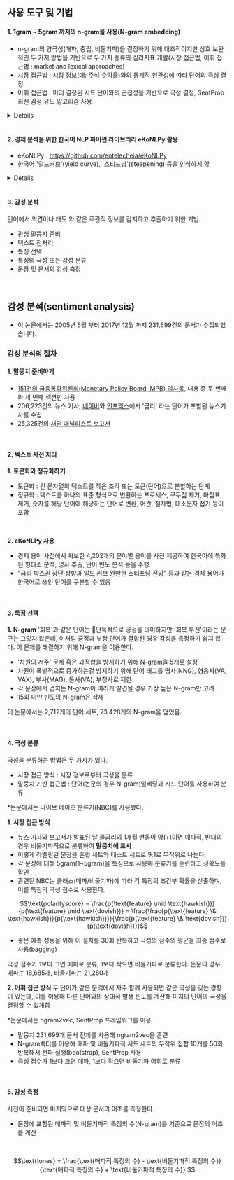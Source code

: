 
## 사용 도구 및 기법

#### 1. 1gram ~ 5gram 까지의 n-gram을 사용(N-gram embedding)
* n-gram의 양극성(매파, 중립, 비둘기파)을 결정하기 위해 대조적이지만 상호 보완적인 두 가지 방법을 기반으로 두 가지 종류의 심리지표 개발(시장 접근법, 어휘 접근법 : market and lexical approaches)
* 시장 접근법 : 시장 정보(예: 주식 수익률)와의 통계적 연관성에 따라 단어의 극성 결정
* 어휘 접근법 : 미리 결정된 시드 단어와의 근접성을 기반으로 극성 결정, SentProp 최신 감정 유도 알고리즘 사용

<details>

**SentProp**는 자연어 처리(NLP) 분야에서 **도메인별 감정 사전**을 생성하기 위한 프레임워크입니다. 일반적인 감정 사전이 모든 맥락에서 단어의 감정 값을 제공하는 반면, SentProp은 특정 도메인이나 커뮤니티 내에서 단어의 감정을 반영하는 사전을 생성하는 데 중점을 둡니다. 이는 단어의 감정이 사용되는 맥락에 따라 크게 달라질 수 있기 때문에 중요합니다.

### SentProp의 주요 특징:

1. **도메인별 감정 유도**: SentProp은 특정 도메인의 텍스트 코퍼스에서 감정 사전을 도출하도록 설계되었습니다. 예를 들어, 'soft'라는 단어는 일반적인 맥락에서는 긍정적인 의미(예: "부드러운 베개")를 가질 수 있지만, 스포츠 맥락에서는 부정적인 의미(예: "부드러운 선수")를 가질 수 있습니다. SentProp은 이러한 뉘앙스를 도메인별 데이터를 통해 반영합니다.

2. **단어 임베딩 및 그래프 기반 기법 사용**: 이 프레임워크는 단어 임베딩(단어들 간의 의미적 관계를 포착하는 기법)과 그래프 기반 전파 알고리즘을 사용합니다. 단어들은 노드로, 이들 간의 관계(감정적 유사성)는 엣지로 표현되며, 소수의 알려진 감정 단어 세트를 통해 다른 단어들의 감정을 유추합니다.

3. **자원 효율성**: SentProp은 대규모 라벨링된 데이터 없이도 효과적으로 작동하도록 설계되었습니다. 이는 라벨링된 감정 데이터가 부족한 도메인에서 특히 유용합니다.

4. **역사적 및 커뮤니티별 응용**: SentProp은 단어 감정이 시간에 따라 어떻게 변화하는지(예: 19세기에서 21세기까지) 또는 다양한 온라인 커뮤니티 간에 어떻게 다르게 나타나는지 분석하는 데 사용되었습니다.

### 파이썬 예시

SentProp은 복잡한 알고리즘과 데이터 처리 과정을 포함하므로, 파이썬에서 이와 유사한 간단한 작업을 시뮬레이션하기 위해 다음과 같은 예시를 들어볼 수 있습니다. 이 예시는 단어 간의 유사성을 기반으로 간단한 그래프 전파를 사용하여 감정을 유추하는 과정을 보여줍니다.

```python
import networkx as nx

# 그래프 생성
G = nx.Graph()

# 노드 추가 (단어와 초기 감정 점수)
G.add_node('happy', sentiment=1.0)  # 긍정적
G.add_node('sad', sentiment=-1.0)   # 부정적
G.add_node('joyful')
G.add_node('depressed')

# 엣지 추가 (단어 간의 유사성)
G.add_edge('happy', 'joyful', weight=0.9)
G.add_edge('sad', 'depressed', weight=0.9)
G.add_edge('happy', 'depressed', weight=0.1)
G.add_edge('sad', 'joyful', weight=0.1)

# 감정 전파 (기본적 예시)
def propagate_sentiment(G):
    for node in G.nodes:
        if 'sentiment' not in G.nodes[node]:
            sentiment = 0
            total_weight = 0
            for neighbor in G.neighbors(node):
                sentiment += G[neighbor][node]['weight'] * G.nodes[neighbor]['sentiment']
                total_weight += G[neighbor][node]['weight']
            G.nodes[node]['sentiment'] = sentiment / total_weight if total_weight > 0 else 0
    return G

# 감정 전파 수행
G = propagate_sentiment(G)

# 결과 출력
for node in G.nodes(data=True):
    print(node)
```

이 코드에서는 단어들을 노드로, 단어 간의 유사성을 엣지로 표현한 그래프를 생성합니다. 초기에는 일부 단어들에만 감정 점수가 주어지고, 나머지 단어들은 그래프 전파를 통해 감정 점수를 유추하게 됩니다.

실제 SentProp은 이보다 훨씬 더 복잡한 알고리즘과 더 큰 데이터를 사용하여 동작하지만, 위 예시는 기본적인 아이디어를 이해하는 데 도움이 될 수 있습니다.


</details>

<br>

#### 2.  경제 분석을 위한 한국어 NLP 파이썬 라이브러리 eKoNLPy 활용
* eKoNLPy : https://github.com/entelecheia/eKoNLPy
* 한국어 '일드커브'(yield curve), '스티프닝'(steepening) 등을 인식하게 함

<details>

**eKoNLPy**는 한국어 자연어 처리(NLP)를 위한 파이썬 기반의 오픈소스 라이브러리입니다. 이 라이브러리는 한국어 형태소 분석, 명사 추출, 단어 빈도 분석 등을 수행할 수 있도록 설계되었습니다. eKoNLPy는 특히 다음과 같은 기능들을 제공합니다:

1. **형태소 분석**: 한국어 텍스트를 형태소 단위로 분리하고 각 형태소에 해당하는 품사를 태깅합니다. 이를 통해 문장 내에서 각 단어가 어떤 역할을 하는지 분석할 수 있습니다.

2. **명사 추출**: 텍스트에서 명사를 추출하는 기능을 제공합니다. 이는 키워드 추출이나 텍스트 요약 등의 작업에 유용하게 사용됩니다.

3. **단어 빈도 분석**: 주어진 텍스트 내에서 특정 단어가 얼마나 자주 등장하는지 분석할 수 있습니다. 이를 통해 텍스트의 주요 주제를 파악하거나, 중요한 키워드를 도출할 수 있습니다.

4. **다양한 사전 지원**: eKoNLPy는 여러 종류의 한국어 사전을 지원하여, 사용자가 분석하고자 하는 텍스트의 특성에 맞는 사전을 선택할 수 있도록 합니다.

### 주요 특징 및 장점:
- **한국어에 특화**: eKoNLPy는 한국어 처리에 특화되어 있어, 한국어 텍스트를 효과적으로 분석할 수 있습니다.
- **사용하기 쉬운 인터페이스**: 파이썬 기반으로, 사용자가 쉽게 접근하여 사용할 수 있는 API를 제공합니다.
- **오픈소스**: 누구나 자유롭게 사용하고 수정할 수 있으며, 지속적으로 업데이트되고 있습니다.

### 간단한 파이썬 예시:

```python
from eKoNLPy import Mecab

# Mecab 형태소 분석기 초기화
mecab = Mecab()

# 텍스트 예시
text = "eKoNLPy는 한국어 처리를 위한 도구입니다."

# 형태소 분석
morphs = mecab.morphs(text)
print("형태소 분석:", morphs)

# 명사 추출
nouns = mecab.nouns(text)
print("명사 추출:", nouns)

# 품사 태그 추가
pos = mecab.pos(text)
print("품사 태깅:", pos)
```

이 코드에서는 `Mecab` 형태소 분석기를 사용하여 텍스트를 분석하고, 형태소, 명사, 그리고 품사 태깅 결과를 출력합니다.

**eKoNLPy**는 자연어 처리 관련 연구나 실무 프로젝트에서 한국어 텍스트를 다루는 데 매우 유용한 도구입니다. 한국어 특유의 언어적 특징을 잘 반영한 라이브러리로, 다양한 언어 처리 작업에 활용될 수 있습니다.

</details>

<br>

#### 3. 감성 분석
언어에서 의견이나 태도 와 같은 주관적 정보를 감지하고 추출하기 위한 기법
* 관심 말뭉치 준비
* 텍스트 전처리
* 특징 선택
* 특징의 극성 또는 감성 분류
* 문장 및 문서의 감성 측정 

<br>

## 감성 분석(sentiment analysis)
* 이 논문에서는 2005년 5월 부터 2017년 12월 까지 231,699건의 문서가 수집되었습니다.

### 감성 분석의 절차

#### 1. 말뭉치 준비하기
* [151건의 금융통화위원회(Monetary Policy Board, MPB) 의사록](https://www.bok.or.kr/portal/singl/newsData/list.do?pageIndex=&targetDepth=3&menuNo=201154&syncMenuChekKey=1&depthSubMain=&subMainAt=&searchCnd=1&searchKwd=&depth2=200038&depth3=201154&date=&sdate=&edate=&sort=1&pageUnit=10), 내용 중 두 번째와 세 번째 섹션만 사용
* 206,223건의 뉴스 기사, [네이버](https://news.naver.com)와 [인포맥스](http://news.einfomax.co.kr)에서 '금리' 라는 단어가 포함된 뉴스기사를 수집
* 25,325건의 [채권 애널리스트 보고서](https://www.wisereport.co.kr)

<br>

#### 2. 텍스트 사전 처리
**1. 토큰화와 정규화하기**
* 토큰화 : 긴 문자열의 텍스트를 작은 조각 또는 토큰(단어)으로 분할하는 단계
* 정규화 : 텍스트를 하나의 표준 형식으로 변환하는 프로세스,
	구두점 제거, 마침표 제거, 숫자를 해당 단어에 해당하는 단어로 변환, 어간, 철자법, 대소문자 접기 등이 포함

<br>

 **2. eKoNLPy 사용**
* 경제 용어 사전에서 확보한 4,202개의 분야별 용어를 사전 제공하여 한국어에 특화된 형태소 분석, 명사 추출, 단어 빈도 분석 등을 수행
* "금리 박스권 상단 상향과 일드 커브 완만한 스티프닝 전망" 등과 같은 경제 용어가 한국어로 쓰인 단어를 구분할 수 있음

<br>

#### 3. 특징 선택

**1. N-gram**
'회복'과 같은 단어는 단독적으로 긍정을 의미하지만 '회복 부진'이라는 문구는 그렇지 않은데, 이처럼 긍정과 부정 단어가 결합된 경우 감성을 측정하기 쉽지 않다. 이 문제를 해결하기 위해 N-gram을 이용한다.

* '차원의 저주' 문제 혹은 과적합을 방지하기 위해 N-gram을 5개로 설정
* 차원이 폭발적으로 증가하는걸 방지하기 위해 단어 태그를 명사(NNG), 형용사(VA, VAX), 부사(MAG), 동사(VA), 부정사로 제한
* 각 문장에서 겹치는 N-gram이 여러개 발견될 경우 가장 높은 N-gram만 고려
* 15회 미만 빈도의 N-gram은 삭제

이 논문에서는 2,712개의 단어 세트, 73,428개의 N-gram을 얻었음.

<br>

#### 4. 극성 분류
극성을 분류하는 방법은 두 가지가 있다.
* 시장 접근 방식 : 시장 정보로부터 극성을 분류
* 말뭉치 기반 접근법 : 단어(논문의 경우 N-gram)임베딩과 시드 단어를 사용하여 분류

*논문에서는 나이브 베이즈 분류기(NBC)를 사용했다.

**1. 시장 접근 방식**
* 뉴스 기사와 보고서가 발표된 날 콜금리의 1개월 변동이 양(+)이면 매파적, 반대의 경우 비둘기파적으로 분류하여 **말뭉치에 표시**
* 이렇게 라벨링된 문장을 훈련 세트와 테스트 세트로 9:1로 무작위로 나눈다.
* 각 문장에 대해 5gram(1~5gram)을 특징으로 사용해 분류기를 훈련하고 정확도를 확인
* 훈련된 NBC는 클래스(매파/비둘기파)에 따라 각 특징의 조건부 확률을 산출하며, 이를 특징의 극성 점수로 사용한다.

$$\text{polarityscore} = \frac{p(\text{feature} \mid \text{hawkish})}{p(\text{feature} \mid \text{dovish})} = \frac{\frac{p(\text{feature} \& \text{hawkish})}{p(\text{hawkish})}}{\frac{p(\text{feature} \& \text{dovish})}{p(\text{dovish})}}$$
* 좋은 예측 성능을 위해 이 절차를 30회 반복하고 극성의 점수의 평균을 최종 점수로 사용(bagging)

극성 점수가 1보다 크면 매파로 분류, 1보다 작으면 비둘기파로 분류한다. 논문의 경우 매파는 18,685개, 비둘기파는 21,280개
<br>

**2. 어휘 접근 방식** 
두 단어가 같은 문맥에서 자주 함께 사용되면 같은 극성을 갖는 경향이 있는데, 이를 이용해 다른 단어와의 상대적 발생 빈도를 계산해 미지의 단어의 극성을 결정할 수 있게함

*논문에서는 ngram2vec, SentProp 프레임워크를 이용

* 말뭉치 231,699개 문서 전체를 사용해 ngram2vec을 훈련
* N-gram벡터를 이용해 매파 및 비둘기파적 시드 세트의 무작위 집합 10개를 50회 반복해서 전파 실행(bootstrap), SentProp 사용
* 극성 점수가 1보다 크면 매파, 1보다 작으면 비둘기파 어휘로 분류

<br>

#### 5. 감성 측정
사전이 준비되면 마지막으로 대상 문서의 어조를 측정한다.

* 문장에 포함된 매파적 및 비둘기파적 특징의 수(N-gram)를 기준으로 문장의 어조를 계산

<br>

$$\text{tones} = \frac{\text{매파적 특징의 수} - \text{비둘기파적 특징의 수}}{\text{매파적 특징의 수} + \text{비둘기파적 특징의 수}}
$$

